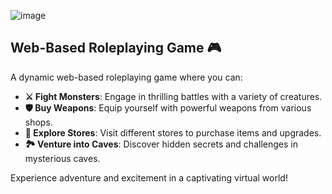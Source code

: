 ![image](https://github.com/user-attachments/assets/fb6ff2b9-83a6-4213-9460-b05ba5c7853b)

## Web-Based Roleplaying Game 🎮

A dynamic web-based roleplaying game where you can:

- **⚔️ Fight Monsters**: Engage in thrilling battles with a variety of creatures.
- **🛡️ Buy Weapons**: Equip yourself with powerful weapons from various shops.
- **🛒 Explore Stores**: Visit different stores to purchase items and upgrades.
- **🏞️ Venture into Caves**: Discover hidden secrets and challenges in mysterious caves.

Experience adventure and excitement in a captivating virtual world!
